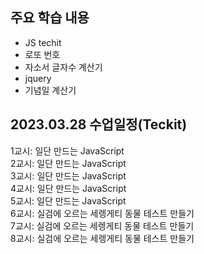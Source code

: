 ## 주요 학습 내용

* JS techit
* 로또 번호
* 자소서 글자수 계산기
* jquery
* 기념일 계산기


## 2023.03.28 수업일정(Teckit)

1교시: 일단 만드는 JavaScript <br >
2교시: 일단 만드는 JavaScript <br >
3교시: 일단 만드는 JavaScript <br >
4교시: 일단 만드는 JavaScript <br >
5교시: 일단 만드는 JavaScript <br >
6교시: 실검에 오르는 세렝게티 동물 테스트 만들기 <br >
7교시: 실검에 오르는 세렝게티 동물 테스트 만들기 <br >
8교시: 실검에 오르는 세렝게티 동물 테스트 만들기 <br >